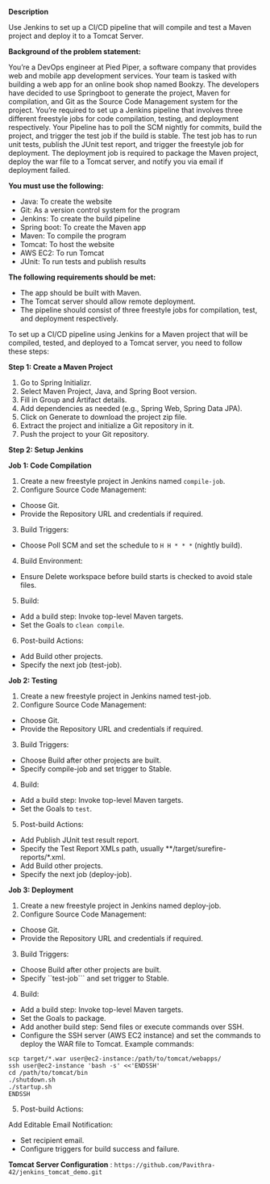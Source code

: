 **Description**

Use Jenkins to set up a CI/CD pipeline that will compile and test a Maven project and deploy it to a Tomcat Server.

**Background of the problem statement:**

You’re a DevOps engineer at Pied Piper, a software company that provides web and mobile app development services. Your team is tasked with building a web app for an online book shop named Bookzy. The developers have decided to use Springboot to generate the project, Maven for compilation, and Git as the Source Code Management system for the project. You’re required to set up a Jenkins pipeline that involves three different freestyle jobs for code compilation, testing, and deployment respectively. Your Pipeline has to poll the SCM nightly for commits, build the project, and trigger the test job if the build is stable. The test job has to run unit tests, publish the JUnit test report, and trigger the freestyle job for deployment. The deployment job is required to package the Maven project, deploy the war file to a Tomcat server, and notify you via email if deployment failed.

**You must use the following:**

- Java: To create the website
- Git: As a version control system for the program
- Jenkins: To create the build pipeline
- Spring boot: To create the Maven app
- Maven: To compile the program
- Tomcat: To host the website
- AWS EC2: To run Tomcat
- JUnit: To run tests and publish results
 

**The following requirements should be met:**

- The app should be built with Maven.
- The Tomcat server should allow remote deployment.
- The pipeline should consist of three freestyle jobs for compilation, test, and deployment respectively.

To set up a CI/CD pipeline using Jenkins for a Maven project that will be compiled, tested, and deployed to a Tomcat server, you need to follow these steps:

**Step 1: Create a Maven Project**
1. Go to Spring Initializr.
2. Select Maven Project, Java, and Spring Boot version.
3. Fill in Group and Artifact details.
4. Add dependencies as needed (e.g., Spring Web, Spring Data JPA).
5. Click on Generate to download the project zip file.
6. Extract the project and initialize a Git repository in it.
7. Push the project to your Git repository.

**Step 2: Setup Jenkins**

**Job 1: Code Compilation**

1. Create a new freestyle project in Jenkins named ```compile-job```.
2. Configure Source Code Management:
- Choose Git.
- Provide the Repository URL and credentials if required.
3. Build Triggers:
- Choose Poll SCM and set the schedule to ```H H * * *``` (nightly build).
4. Build Environment:
- Ensure Delete workspace before build starts is checked to avoid stale files.
5. Build:
- Add a build step: Invoke top-level Maven targets.
- Set the Goals to ```clean compile```.
6. Post-build Actions:
- Add Build other projects.
- Specify the next job (test-job).

**Job 2: Testing**

1. Create a new freestyle project in Jenkins named test-job.
2. Configure Source Code Management:
- Choose Git.
- Provide the Repository URL and credentials if required.
3. Build Triggers:
- Choose Build after other projects are built.
- Specify compile-job and set trigger to Stable.
4. Build:
- Add a build step: Invoke top-level Maven targets.
- Set the Goals to ```test```.
5. Post-build Actions:
- Add Publish JUnit test result report.
- Specify the Test Report XMLs path, usually **/target/surefire-reports/*.xml.
- Add Build other projects.
- Specify the next job (deploy-job).

**Job 3: Deployment**

1. Create a new freestyle project in Jenkins named deploy-job.
2. Configure Source Code Management:
- Choose Git.
- Provide the Repository URL and credentials if required.
3. Build Triggers:
- Choose Build after other projects are built.
- Specify ``test-job``` and set trigger to Stable.
4. Build:
- Add a build step: Invoke top-level Maven targets.
- Set the Goals to package.
- Add another build step: Send files or execute commands over SSH.
- Configure the SSH server (AWS EC2 instance) and set the commands to deploy the WAR file to Tomcat. Example commands:
```
scp target/*.war user@ec2-instance:/path/to/tomcat/webapps/
ssh user@ec2-instance 'bash -s' <<'ENDSSH'
cd /path/to/tomcat/bin
./shutdown.sh
./startup.sh
ENDSSH
```
5. Post-build Actions:

Add Editable Email Notification:
- Set recipient email.
- Configure triggers for build success and failure.

**Tomcat Server Configuration** : ```https://github.com/Pavithra-42/jenkins_tomcat_demo.git```
